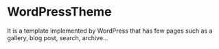 # WordPressTheme
 It is a template implemented by WordPress that has few pages such as a gallery, blog post, search, archive...
